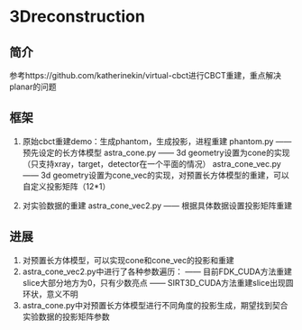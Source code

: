 # 3Dreconstruction
## 简介
参考https://github.com/katherinekin/virtual-cbct进行CBCT重建，重点解决planar的问题

## 框架
1. 原始cbct重建demo：生成phantom，生成投影，进程重建
phantom.py —— 预先设定的长方体模型
astra_cone.py —— 3d geometry设置为cone的实现（只支持xray，target，detector在一个平面的情况）
astra_cone_vec.py —— 3d geometry设置为cone_vec的实现，对预置长方体模型的重建，可以自定义投影矩阵（12*1）

2. 对实验数据的重建
astra_cone_vec2.py —— 根据具体数据设置投影矩阵重建

## 进展
1. 对预置长方体模型，可以实现cone和cone_vec的投影和重建
2. astra_cone_vec2.py中进行了各种参数遍历：
   —— 目前FDK_CUDA方法重建slice大部分地方为0，只有少数亮点
   —— SIRT3D_CUDA方法重建slice出现圆环状，意义不明
3. astra_cone.py中对预置长方体模型进行不同角度的投影生成，期望找到契合实验数据的投影矩阵参数
